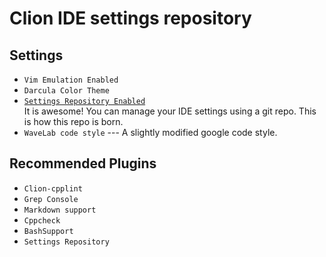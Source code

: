 # Clion IDE settings repository
## Settings 
* `Vim Emulation Enabled`  
* `Darcula Color Theme`   
* [`Settings Repository Enabled`](https://www.jetbrains.com/help/clion/2017.1/sharing-your-ide-settings.html)  
It is awesome! You can manage your IDE settings using a git repo. This is how
this repo is born.  
* `WaveLab code style` --- A slightly modified google code style.   


## Recommended Plugins 
* `Clion-cpplint`  
* `Grep Console`  
* `Markdown support`  
* `Cppcheck`  
* `BashSupport` 
* `Settings Repository`
